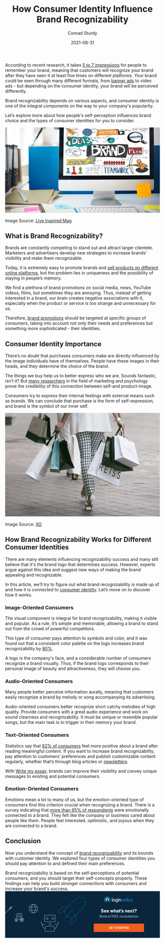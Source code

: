 ﻿---
title: "How Consumer Identity Influence Brand Recognizability"
date: "2021-08-31"
coverImage: "brand-identity.jpg"
category: ["loginradius"]
featured: false 
author: "Conrad Sturdy"
description: "People are more likely to pay attention to your offer if they recognize your brand among hundreds of others and consider it trustworthy."
metadescription: "In this blog, we'll look at the brand that a firm generates to project the correct image to its customers, as a consumer identity."
metatitle: "How Consumer Identity Influence Brand Recognizability"
---

According to recent research, it takes <a rel="nofollow" href="https://www.smallbizgenius.net/by-the-numbers/branding-statistics/#gref">5 to 7 impressions</a>
 for people to remember your brand, meaning that customers will recognize your brand after they have seen it at least five times on different platforms. Your brand could be seen through many different formats, from <a rel="nofollow" href="https://www.twine.net/find/banner-ad-designers">banner ads</a> to video ads - but depending on the consumer identity, your brand will be perceived differently.

Brand recognizability depends on various aspects, and consumer identity is one of the integral components on the way to your company's popularity.

Let’s explore more about how people's self-perception influences brand choice and the types of consumer identities for you to consider.

![brand-recognizability](brand-recognizability.png)

Image Source: <a rel="nofollow" href="https://liveinspiredmag.com/2020/10/01/5-tips-to-make-your-digital-brand-more-recognizable/">Live Inspired Mag</a>

## What is Brand Recognizability?

Brands are constantly competing to stand out and attract larger clientele. Marketers and advertisers develop new strategies to increase brands' visibility and make them recognizable.

Today, it is extremely easy to promote brands and [sell products on different online platforms](https://zyro.com/blog/best-things-sell-online/), but the problem lies in uniqueness and the possibility of staying in people’s memory.

  

We find a plethora of brand promotions on social media, news, YouTube videos, films, but sometimes they are annoying. Thus, instead of getting interested in a brand, our brain creates negative associations with it, especially when the product or service is too strange and unnecessary for us.

Therefore, [brand promotions](https://www.loginradius.com/blog/fuel/top-5-marketing-strategies-to-power-up-your-business/) should be targeted at specific groups of consumers, taking into account not only their needs and preferences but something more sophisticated - their identities.

## Consumer Identity Importance

There’s no doubt that purchases consumers make are directly influenced by the image individuals have of themselves. People have these images in their heads, and they determine the choice of the brand.

The things we buy help us to better express who we are. Sounds fantastic, isn’t it? But <a rel="nofollow" href="https://www.elon.edu/u/academics/communications/journal/wp-content/uploads/sites/153/2017/06/01IlawEJFall14.pdf">many researchers</a> in the field of marketing and psychology prove the credibility of this connection between self-and product-image.

Consumers try to express their internal feelings with external means such as brands. We can conclude that purchase is the form of self-expression, and brand is the symbol of our inner self.

![brand-recognizability](brand-recognizability2.png)


Image Source: <a rel="nofollow" href="https://xo.ua/kuda-poehat-na-shopping-top-5-napravlen/">XO</a>

## How Brand Recognizability Works for Different Consumer Identities

  

There are many elements influencing recognizability success and many still believe that it's the brand logo that determines success. However, experts argue against this idea and suggest new ways of making the brand appealing and recognizable.

In this article, we’ll try to figure out what brand recognizability is made up of and how it is connected to [consumer identity](https://www.loginradius.com/blog/start-with-identity/digital-transformation-consumer-iam/). Let’s move on to discover how it works.

### Image-Oriented Consumers

The visual component is integral for brand recognizability, making it visible and popular. As a rule, it’s simple and memorable, allowing a brand to stand out from the crowd of powerful competitors.

This type of consumer pays attention to symbols and color, and it was found out that a consistent color palette on the logo increases brand recognizability by <a rel="nofollow" href="https://www.smallbizgenius.net/by-the-numbers/branding-statistics/#gref">80%</a>.

A logo is the company's face, and a considerable number of consumers recognize a brand visually. Thus, if the brand logo corresponds to their personal image of beauty and attractiveness, they will choose you.

### Audio-Oriented Consumers

Many people better perceive information aurally, meaning that customers easily recognize a brand by melody or song accompanying its advertising.

Audio-oriented consumers better recognize short catchy melodies of high quality. Provide consumers with a great audio experience and work on sound clearness and recognizability. It must be unique or resemble popular songs, but the main task is to trigger in their memory your brand.

### Text-Oriented Consumers

Statistics say that <a rel="nofollow" href="https://www.smallbizgenius.net/by-the-numbers/branding-statistics/#gref">82% of consumers</a> feel more positive about a brand after reading meaningful content. If you want to increase brand recognizability, pay attention to customers’ preferences and publish customizable content regularly, whether that’s through blog articles or [newsletters](https://www.visme.co/newsletter-maker).

With [Write my essay](https://www.essaytigers.com/write-my-essay), brands can improve their visibility and convey unique messages to existing and potential consumers.

### Emotion-Oriented Consumers

Emotions mean a lot to many of us, but the emotion-oriented type of consumers find this criterion crucial when recognizing a brand. There is a survey indicating that <a rel="nofollow" href="https://www.customerthermometer.com/consumers-connecting-with-companies">more than 65% of respondents</a> were emotionally connected to a brand. They felt like the company or business cared about people like them. People feel interested, optimistic, and joyous when they are connected to a brand.

## Conclusion

Now you understand the concept of [brand recognizability](https://www.loginradius.com/blog/fuel/Does-Your-website-Imagery-Reflect-Your-Brand-Identity/) and its bounds with customer identity. We explored four types of consumer identities you should pay attention to and defined their main preferences.

Brand recognizability is based on the self-perceptions of potential consumers, and you should target their self-concepts properly. These findings can help you build stronger connections with consumers and increase your brand's success.
[![book-a-demo-Consultation](book-a-demo.png)](https://www.loginradius.com/book-a-demo/)
